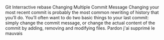 Git Interractive rebase
Changing Multiple Commit Message
Changing your most recent commit is probably the most common rewriting of history that you’ll do. You’ll often want to do two basic things to your last commit: simply change the commit message, or change the actual content of the commit by adding, removing and modifying files. 
Pardon j'ai supprimé le mauvais

